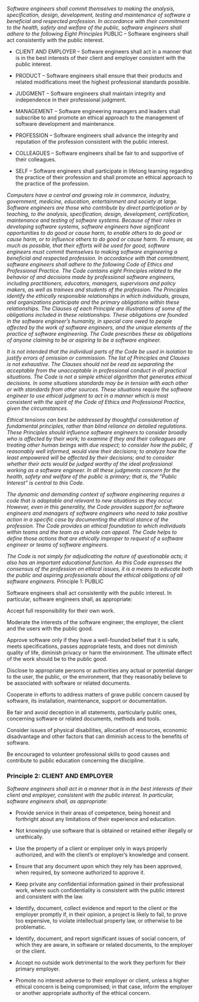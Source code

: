 *Software engineers shall commit themselves to making the analysis, specification, design, development, testing and maintenance of software a beneficial and respected profession. In accordance with their commitment to the health, safety and welfare of the public, software engineers shall adhere to the following Eight Principles*
PUBLIC – Software engineers shall act consistently with the public interest.

- CLIENT AND EMPLOYER – Software engineers shall act in a manner that is in the best interests of their client and employer consistent with the public interest.

- PRODUCT – Software engineers shall ensure that their products and related modifications meet the highest professional standards possible.

- JUDGMENT – Software engineers shall maintain integrity and independence in their professional judgment.

- MANAGEMENT – Software engineering managers and leaders shall subscribe to and promote an ethical approach to the management of software development and maintenance.

- PROFESSION – Software engineers shall advance the integrity and reputation of the profession consistent with the public interest.

- COLLEAGUES – Software engineers shall be fair to and supportive of their colleagues.

- SELF – Software engineers shall participate in lifelong learning regarding the practice of their profession and shall promote an ethical approach to the practice of the profession.

*Computers have a central and growing role in commerce, industry, government, medicine, education, entertainment and society at large. Software engineers are those who contribute by direct participation or by teaching, to the analysis, specification, design, development, certification, maintenance and testing of software systems. Because of their roles in developing software systems, software engineers have significant opportunities to do good or cause harm, to enable others to do good or cause harm, or to influence others to do good or cause harm. To ensure, as much as possible, that their efforts will be used for good, software engineers must commit themselves to making software engineering a beneficial and respected profession. In accordance with that commitment, software engineers shall adhere to the following Code of Ethics and Professional Practice.*
*The Code contains eight Principles related to the behavior of and decisions made by professional software engineers, including practitioners, educators, managers, supervisors and policy makers, as well as trainees and students of the profession. The Principles identify the ethically responsible relationships in which individuals, groups, and organizations participate and the primary obligations within these relationships. The Clauses of each Principle are illustrations of some of the obligations included in these relationships. These obligations are founded in the software engineer’s humanity, in special care owed to people affected by the work of software engineers, and the unique elements of the practice of software engineering. The Code prescribes these as obligations of anyone claiming to be or aspiring to be a software engineer.*

*It is not intended that the individual parts of the Code be used in isolation to justify errors of omission or commission. The list of Principles and Clauses is not exhaustive. The Clauses should not be read as separating the acceptable from the unacceptable in professional conduct in all practical situations. The Code is not a simple ethical algorithm that generates ethical decisions. In some situations standards may be in tension with each other or with standards from other sources. These situations require the software engineer to use ethical judgment to act in a manner which is most consistent with the spirit of the Code of Ethics and Professional Practice, given the circumstances.*

*Ethical tensions can best be addressed by thoughtful consideration of fundamental principles, rather than blind reliance on detailed regulations. These Principles should influence software engineers to consider broadly who is affected by their work; to examine if they and their colleagues are treating other human beings with due respect; to consider how the public, if reasonably well informed, would view their decisions; to analyze how the least empowered will be affected by their decisions; and to consider whether their acts would be judged worthy of the ideal professional working as a software engineer. In all these judgments concern for the health, safety and welfare of the public is primary; that is, the “Public Interest” is central to this Code.*

*The dynamic and demanding context of software engineering requires a code that is adaptable and relevant to new situations as they occur. However, even in this generality, the Code provides support for software engineers and managers of software engineers who need to take positive action in a specific case by documenting the ethical stance of the profession. The Code provides an ethical foundation to which individuals within teams and the team as a whole can appeal. The Code helps to define those actions that are ethically improper to request of a software engineer or teams of software engineers.*

*The Code is not simply for adjudicating the nature of questionable acts; it also has an important educational function. As this Code expresses the consensus of the profession on ethical issues, it is a means to educate both the public and aspiring professionals about the ethical obligations of all software engineers.*
Principle 1: PUBLIC

Software engineers shall act consistently with the public interest. In particular, software engineers shall, as appropriate:

Accept full responsibility for their own work.

Moderate the interests of the software engineer, the employer, the client and the users with the public good.

Approve software only if they have a well-founded belief that it is safe, meets specifications, passes appropriate tests, and does not diminish quality of life, diminish privacy or harm the environment. The ultimate effect of the work should be to the public good.

Disclose to appropriate persons or authorities any actual or potential danger to the user, the public, or the environment, that they reasonably believe to be associated with software or related documents.

Cooperate in efforts to address matters of grave public concern caused by software, its installation, maintenance, support or documentation.

Be fair and avoid deception in all statements, particularly public ones, concerning software or related documents, methods and tools.

Consider issues of physical disabilities, allocation of resources, economic disadvantage and other factors that can diminish access to the benefits of software.

Be encouraged to volunteer professional skills to good causes and contribute to public education concerning the discipline.

### Principle 2: CLIENT AND EMPLOYER

*Software engineers shall act in a manner that is in the best interests of their client and employer, consistent with the public interest. In particular, software engineers shall, as appropriate:*

- Provide service in their areas of competence, being honest and forthright about any limitations of their experience and education.

- Not knowingly use software that is obtained or retained either illegally or unethically.

- Use the property of a client or employer only in ways properly authorized, and with the client’s or employer’s knowledge and consent.

- Ensure that any document upon which they rely has been approved, when required, by someone authorized to approve it.

- Keep private any confidential information gained in their professional work, where such confidentiality is consistent with the public interest and consistent with the law.

- Identify, document, collect evidence and report to the client or the employer promptly if, in their opinion, a project is likely to fail, to prove too expensive, to violate intellectual property law, or otherwise to be problematic.

- Identify, document, and report significant issues of social concern, of which they are aware, in software or related documents, to the employer or the client.

- Accept no outside work detrimental to the work they perform for their primary employer.

- Promote no interest adverse to their employer or client, unless a higher ethical concern is being compromised; in that case, inform the employer or another appropriate authority of the ethical concern.